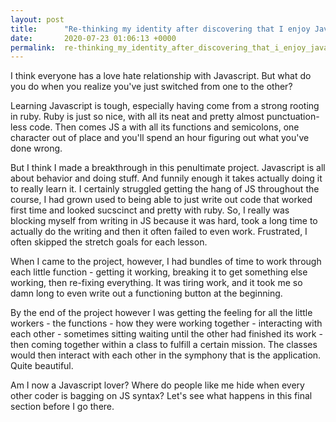 ```yaml
---
layout: post
title:      "Re-thinking my identity after discovering that I enjoy Javascript"
date:       2020-07-23 01:06:13 +0000
permalink:  re-thinking_my_identity_after_discovering_that_i_enjoy_javascript
---
```



I think everyone has a love hate relationship with Javascript. But what do you do when you realize you've just switched from one to the other? 
  
Learning Javascript is tough, especially having come from a strong rooting in ruby. Ruby is just so nice, with all its neat and pretty almost punctuation-less code. Then comes JS a with all its functions and semicolons, one character out of place and you'll spend an hour figuring out what you've done wrong. 
  
But I think I made a breakthrough in this penultimate project. Javascript is all about behavior and doing stuff. And funnily enough it takes actually doing it to really learn it. I certainly struggled getting the hang of JS throughout the course, I had grown used to being able to just write out code that worked first time and looked sucscinct and pretty with ruby. So, I really was blocking myself from writing in JS because it was hard, took a long time to actually do the writing and then it often failed to even work. Frustrated, I often skipped the stretch goals for each lesson.  
  
When I came to the project, however, I had bundles of time to work through each little function - getting it working, breaking it to get something else working, then re-fixing everything. It was tiring work, and it took me so damn long to even write out a functioning button at the beginning.  
  
By the end of the project however I was getting the feeling for all the little workers - the functions - how they were working together - interacting with each other - sometimes sitting waiting until the other had finished its work - then coming together within a class to fulfill a certain mission. The classes would then interact with each other in the symphony that is the application. Quite beautiful. 
  
Am I now a Javascript lover? Where do people like me hide when every other coder is bagging on JS syntax? Let's see what happens in this final section before I go there. 
